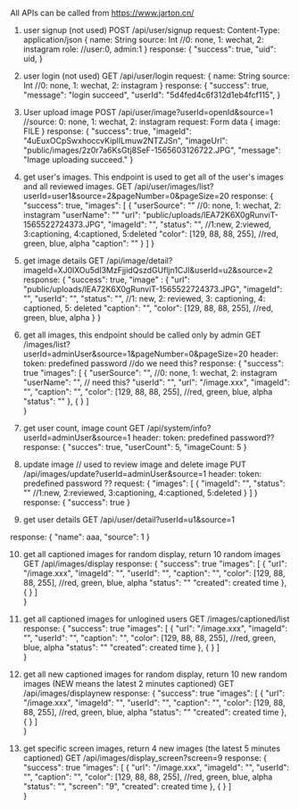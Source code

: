 All APIs can be called from https://www.jarton.cn/

1. user signup (not used)
POST /api/user/signup
request:
    Content-Type: application/json
    {
        name: String
        source: Int //0: none, 1: wechat, 2: instagram
        role: //user:0, admin:1
    }
response:
    {
    "success": true,
    "uid": uid,
}

2. user login (not used)
GET /api/user/login
request:
    {
        name: String
        source: Int //0: none, 1: wechat, 2: instagram
    }
response:
    {
        "success": true,
        "message": "login succeed",
        "userId": "5d4fed4c6f312d1eb4fcf115",
    }

3. User upload image
POST /api/user/image?userId=openId&source=1
//source: 0: none, 1: wechat, 2: instagram
request:
    Form data
    {
        image: FILE
    }
response:
    {
        "success": true,
        "imageId": "4uEuxOCpSwxhoccvKiplILmuw2NTZJSn",
        "imageUrl": "public/images/2z0r7a6KsGtj8SeF-1565603126722.JPG",
        "message": "Image uploading succeed."
    }

4. get user's images. This endpoint is used to get all of the user's images and all reviewed images.
GET /api/user/images/list?userId=user1&source=2&pageNumber=0&pageSize=20
response:
    {
        "success": true,
        "images": [
                {
                        "userSource": "" //0: none, 1: wechat, 2: instagram
                        "userName": "" 
                        "url": "public/uploads/lEA72K6X0gRunviT-1565522724373.JPG",
                        "imageId": "",
                        "status": "", //1:new, 2:viewed, 3:captioning, 4:captioned, 5:deleted
                        "color": [129, 88, 88, 255], //red, green, blue, alpha
                        "caption": ""
                }
        ]
    }

5. get image details
GET /api/image/detail?imageId=XJ0lXOu5dI3MzFjjidQszdGUfljn1CJl&userId=u2&source=2
response:
    {
        "success": true,
        "image" : {
                        "url": "public/uploads/lEA72K6X0gRunviT-1565522724373.JPG",
                        "imageId": "",
                        "userId": "",
                        "status": "", //1: new, 2: reviewed, 3: captioning, 4: captioned, 5: deleted
                        "caption": "",
                        "color": [129, 88, 88, 255], //red, green, blue, alpha
                }
    }

6. get all images, this endpoint should be called only by admin
GET /images/list?userId=adminUser&source=1&pageNumber=0&pageSize=20
header:
    token: predefined password //do we need this?
response:
    {
        "success": true
        "images": [
                    {
                        "userSource": "", //0: none, 1: wechat, 2: instagram
                        "userName": "", // need this?
                        "userId": "",
                        "url": "/image.xxx",
                        "imageId": "",
                        "caption": "",
                        "color": [129, 88, 88, 255], //red, green, blue, alpha
                        "status": ""
                    },
                    {
                    }
                ]               
    }

7. get user count, image count
GET /api/system/info?userId=adminUser&source=1
header:
    token: predefined password??
response:
    {
        "succes": true,
        "userCount": 5,
        "imageCount: 5
    }

8. update image // used to review image and delete image
PUT /api/images/update?userId=adminUser&source=1
header:
    token: predefined password ??
request:
        {
            "images": [
                        {
                            "imageId": "",
                            "status": "" //1:new, 2:reviewed, 3:captioning, 4:captioned, 5:deleted
                        }
                    ] 
        }
response:
        {
            "success": true
        }
9. get user details
GET /api/user/detail?userId=u1&source=1

response:
    {
        "name": aaa,
        "source": 1
    }

10. get all captioned images for random display, return 10 random images
GET /api/images/display
response:
    {
        "success": true
        "images": [
                    {
                        "url": "/image.xxx",
                        "imageId": "",
                        "userId": "",
                        "caption": "",
                        "color": [129, 88, 88, 255], //red, green, blue, alpha
                        "status": ""
                        "created": created time
                    },
                    {
                    }
                ]   
    }

11. get all captioned images for unlogined users
GET /images/captioned/list
response:
    {
        "success": true
        "images": [
                    {
                        "url": "/image.xxx",
                        "imageId": "",
                        "userId": "",
                        "caption": "",
                        "color": [129, 88, 88, 255], //red, green, blue, alpha
                        "status": ""
                        "created": created time
                    },
                    {
                    }
                ]   
    }

12. get all new captioned images for random display, return 10 new random images (NEW means the latest 2 minutes captioned)
GET /api/images/displaynew
response:
    {
        "success": true
        "images": [
                    {
                        "url": "/image.xxx",
                        "imageId": "",
                        "userId": "",
                        "caption": "",
                        "color": [129, 88, 88, 255], //red, green, blue, alpha
                        "status": ""
                        "created": created time
                    },
                    {
                    }
                ]   
    }

13. get specific screen images, return 4 new images (the latest 5 minutes captioned)
GET /api/images/display_screen?screen=9
response:
    {
        "success": true
        "images": [
                    {
                        "url": "/image.xxx",
                        "imageId": "",
                        "userId": "",
                        "caption": "",
                        "color": [129, 88, 88, 255], //red, green, blue, alpha
                        "status": "",
                        "screen": "9",
                        "created": created time
                    },
                    {
                    }
                ]   
    }